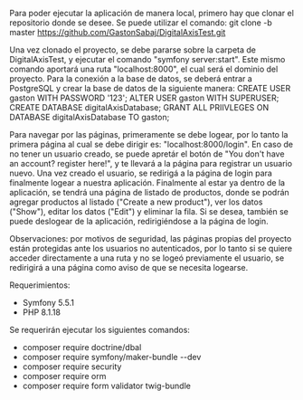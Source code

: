 Para poder ejecutar la aplicación de manera local, primero hay que clonar el repositorio donde se desee. Se puede utilizar el comando:
git clone -b master https://github.com/GastonSabaj/DigitalAxisTest.git

Una vez clonado el proyecto, se debe pararse sobre la carpeta de DigitalAxisTest, y ejecutar el comando "symfony server:start". Este mismo comando aportará una ruta "localhost:8000", el cual será el dominio del proyecto.
Para la conexión a la base de datos, se deberá entrar a PostgreSQL y crear la base de datos de la siguiente manera:
CREATE USER gaston WITH PASSWORD '123';
ALTER USER gaston WITH SUPERUSER;
CREATE DATABASE digitalAxisDatabase;
GRANT ALL PRIIVLEGES ON DATABASE digitalAxisDatabase TO gaston;


  
  Para navegar por las páginas, primeramente se debe logear, por lo tanto la primera página al cual se debe dirigir es: "localhost:8000/login". En caso de no tener un usuario creado, se puede apretár el botón de "You don't have an account? register here!", y te llevará a la página para registrar un usuario nuevo.
  Una vez creado el usuario, se redirigá a la página de login para finalmente logear a nuestra aplicación.
  Finalmente al estar ya dentro de la aplicación, se tendrá una página de listado de productos, donde se podrán agregar productos al listado ("Create a new product"), ver los datos ("Show"), editar los datos ("Edit") y eliminar la fila. Si se desea, también se puede deslogear de la aplicación, redirigiéndose a la página de login.
  
Observaciones: por motivos de seguridad, las páginas propias del proyecto están protegidas ante los usuarios no autenticados, por lo tanto si se quiere acceder directamente a una ruta y no se logeó previamente el usuario, se redirigirá a una página como aviso de que se necesita logearse.
  

Requerimientos:
- Symfony 5.5.1
- PHP 8.1.18

Se requerirán ejecutar los siguientes comandos:
- composer require doctrine/dbal
- composer require symfony/maker-bundle --dev
- composer require security
- composer require orm
- composer require form  validator twig-bundle

  
